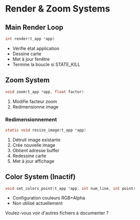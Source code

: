 # Render & Zoom Systems

## Main Render Loop
```c
int render(t_app *app)
```
- Vérifie état application
- Dessine carte
- Met à jour fenêtre
- Termine la boucle si STATE_KILL

## Zoom System
```c
void zoom(t_app *app, float factor)
```
1. Modifie facteur zoom
2. Redimensionne image

### Redimensionnement
```c
static void resize_image(t_app *app)
```
1. Détruit image existante
2. Crée nouvelle image
3. Obtient adresse buffer
4. Redessine carte
5. Met à jour affichage

## Color System (Inactif)
```c
void set_colors_point(t_app *app, int num_line, int point)
```
- Configuration couleurs RGB+Alpha
- Non utilisé actuellement

Voulez-vous voir d'autres fichiers à documenter ?